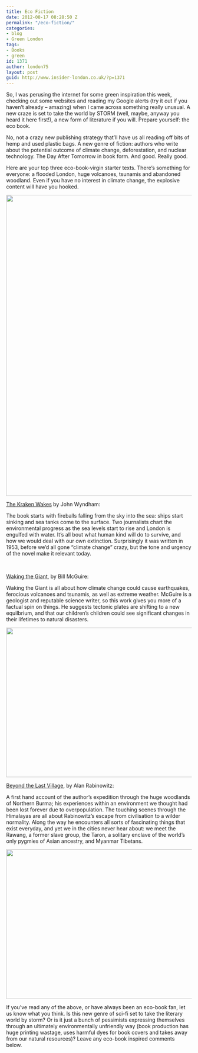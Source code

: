 ```yaml
---
title: Eco Fiction
date: 2012-08-17 08:28:50 Z
permalink: "/eco-fiction/"
categories:
- blog
- Green London
tags:
- Books
- green
id: 1371
author: london75
layout: post
guid: http://www.insider-london.co.uk/?p=1371
---
```


So, I was perusing the internet for some green inspiration this week, checking out some websites and reading my Google alerts (try it out if you haven&#8217;t already &#8211; amazing) when I came across something really unusual. A new craze is set to take the world by STORM (well, maybe, anyway you heard it here first!), a new form of literature if you will. Prepare yourself: the eco book.

<div>
  <p>
    No, not a crazy new publishing strategy that&#8217;ll have us all reading off bits of hemp and used plastic bags. A new genre of fiction: authors who write about the potential outcome of climate change, deforestation, and nuclear technology. The Day After Tomorrow in book form. And good. Really good.
  </p>
  
  <p>
    Here are your top three eco-book-virgin starter texts. There&#8217;s something for everyone: a flooded London, huge volcanoes, tsunamis and abandoned woodland. Even if you have no interest in climate change, the explosive content will have you hooked.
  </p>
  
  <p style="text-align: center">
    <a href="/wp-content/uploads/2012/08/the-kraken-wakes.jpg"><img class="aligncenter  wp-image-1373" src="/wp-content/uploads/2012/08/the-kraken-wakes.jpg" alt="" width="569" height="813" /></a>
  </p>
  
  <p>
    <a href="http://www.amazon.co.uk/The-Kraken-Wakes-John-Wyndham/dp/0140010750" target="_blank">The Kraken Wakes</a> by John Wyndham:
  </p>
  
  <p>
    The book starts with fireballs falling from the sky into the sea: ships start sinking and sea tanks come to the surface. Two journalists chart the environmental progress as the sea levels start to rise and London is engulfed with water. It&#8217;s all bout what human kind will do to survive, and how we would deal with our own extinction. Surprisingly it was written in 1953, before we&#8217;d all gone &#8220;climate change&#8221; crazy, but the tone and urgency of the novel make it relevant today.
  </p>
  
  <p>
    &nbsp;
  </p>
  
  <p>
    <a href="http://www.amazon.co.uk/Waking-Giant-changing-earthquakes-volcanoes/dp/0199592268/ref=sr_1_1?s=books&ie=UTF8&qid=1337521024&sr=1-1" target="_blank">Waking the Giant</a>, by Bill McGuire:
  </p>
  
  <p>
    Waking the Giant is all about how climate change could cause earthquakes, ferocious volcanoes and tsunamis, as well as extreme weather. McGuire is a geologist and reputable science writer, so this work gives you more of a factual spin on things. He suggests tectonic plates are shifting to a new equilbrium, and that our children&#8217;s children could see significant changes in their lifetimes to natural disasters.
  </p>
  
  <p style="text-align: center">
    <a href="/wp-content/uploads/2012/08/volcano-beautiful-eruption.jpg"><img class="aligncenter  wp-image-1374" src="/wp-content/uploads/2012/08/volcano-beautiful-eruption.jpg" alt="" width="569" height="404" /></a>
  </p>
  
  <p>
    <a href="http://www.amazon.co.uk/Beyond-Last-Village-Discovery-Wilderness/dp/1559637994" target="_blank">Beyond the Last Village</a>, by Alan Rabinowitz:
  </p>
  
  <p>
    A first hand account of the author&#8217;s expedition through the huge woodlands of Northern Burma; his experiences within an environment we thought had been lost forever due to overpopulation. The touching scenes through the Himalayas are all about Rabinowitz&#8217;s escape from civilisation to a wilder normality. Along the way he encounters all sorts of fascinating things that exist everyday, and yet we in the cities never hear about: we meet the Rawang, a former slave group, the Taron, a solitary enclave of the world&#8217;s only pygmies of Asian ancestry, and Myanmar Tibetans.
  </p>
  
  <p style="text-align: center">
    <a href="/wp-content/uploads/2012/08/sky-meets-mountain-himalayas.jpg"><img class="aligncenter  wp-image-1375" src="/wp-content/uploads/2012/08/sky-meets-mountain-himalayas.jpg" alt="" width="569" height="404" /></a>
  </p>
  
  <p>
    If you&#8217;ve read any of the above, or have always been an eco-book fan, let us know what you think. Is this new genre of sci-fi set to take the literary world by storm? Or is it just a bunch of pessimists expressing themselves through an ultimately environmentally unfriendly way (book production has huge printing wastage, uses harmful dyes for book covers and takes away from our natural resources)? Leave any eco-book inspired comments below.
  </p>
</div>